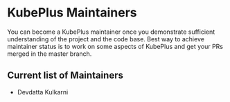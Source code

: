 KubePlus Maintainers
=====================

You can become a KubePlus maintainer once you demonstrate sufficient
understanding of the project and the code base.
Best way to achieve maintainer status is to work on some aspects of KubePlus
and get your PRs merged in the master branch.

Current list of Maintainers
----------------------------

- Devdatta Kulkarni


